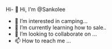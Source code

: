 Hi- 👋 Hi, I’m @Sankolee
- 👀 I’m interested in camping...
- 🌱 I’m currently learning how to sale..
- 💞️ I’m looking to collaborate on ...
- 📫 How to reach me ...

<!---
Sankolee/Sankolee is a ✨ special ✨ repository because its `README.md` (this file) appears on your GitHub profile.
You can click the Preview link to take a look at your changes.
--->

